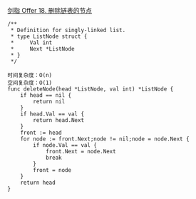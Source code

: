 [剑指 Offer 18. 删除链表的节点](https://leetcode-cn.com/problems/shan-chu-lian-biao-de-jie-dian-lcof/)
```golang
/**
 * Definition for singly-linked list.
 * type ListNode struct {
 *     Val int
 *     Next *ListNode
 * }
 */
 
时间复杂度：O(n)
空间复杂度：O(1)
func deleteNode(head *ListNode, val int) *ListNode {
    if head == nil {
        return nil
    }
    if head.Val == val {
        return head.Next
    }
    front := head
    for node := front.Next;node != nil;node = node.Next {
        if node.Val == val {
            front.Next = node.Next
            break
        }
        front = node
    }
    return head
}
```
